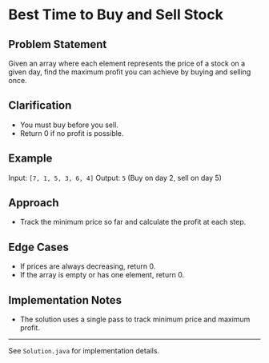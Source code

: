 
# Best Time to Buy and Sell Stock

## Problem Statement
Given an array where each element represents the price of a stock on a given day, find the maximum profit you can achieve by buying and selling once.

## Clarification
- You must buy before you sell.
- Return 0 if no profit is possible.

## Example
Input: `[7, 1, 5, 3, 6, 4]`
Output: `5` (Buy on day 2, sell on day 5)

## Approach
- Track the minimum price so far and calculate the profit at each step.

## Edge Cases
- If prices are always decreasing, return 0.
- If the array is empty or has one element, return 0.

## Implementation Notes
- The solution uses a single pass to track minimum price and maximum profit.

---

See `Solution.java` for implementation details.
